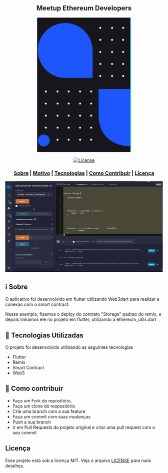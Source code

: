 <h2 align="center">
Meetup Ethereum Developers
</h2>

<p align="center"> 
<img src="Screen%20Shot%202020-06-15%20at%2021.21.59.png" width="300" heigth="300">
</p>

<p align="center">
  <a href="LICENSE" >
<img alt="License" src="https://img.shields.io/badge/license-MIT-%23F8952D">
  </a>
</p>

<h3 align="center">  
  <a href="#information_source-sobre">Sobre</a> |
  <a href="#interrobang-motivo">Motivo</a> | 
  <a href="#rocket-tecnologias-utilizadas">Tecnologias</a> | 
  <a href="#link-como-contribuir">Como Contribuir</a> | 
  <a href="#licença">Licença</a> 
</h3>

<img src="https://github.com/BrunoEleodoro/meetup-blockchain/blob/master/remix.png?raw=true" width="1200">

## :information_source: Sobre

O aplicativo foi desenvolvido em flutter utilizando Web3dart para realizar a conexão com o smart contract.

Nesse exemplo, fizemos o deploy do contrato "Storage" padrao do remix, e depois linkamos ele no projeto em flutter, utilizando a ethereum_utils.dart

## :rocket: Tecnologias Utilizadas

O projeto foi desenvolvido utilizando as seguintes tecnologias

- Flutter
- Remix
- Smart Contract
- Web3

## :link: Como contribuir

- Faça um Fork do repositório,
- Faça um clone do respositório
- Crie uma branch com a sua feature
- Faça um commit com suas mudanças
- Push a sua branch
- Ir em Pull Requests do projeto original e criar uma pull request com o seu commit

## Licença
Esse projeto está sob a licença MIT. Veja o arquivo [LICENSE](LICENSE) para mais detalhes.
